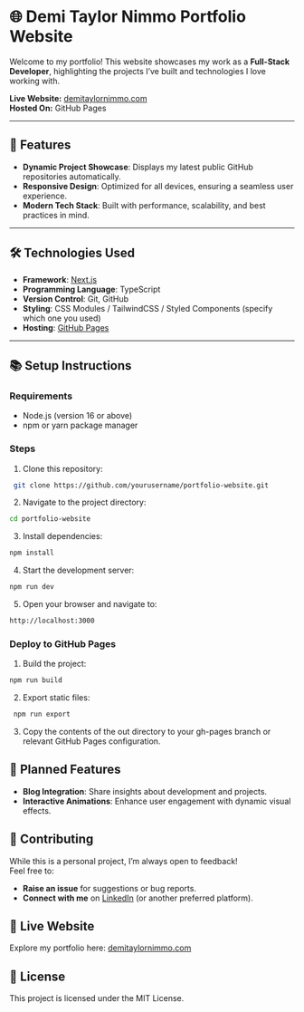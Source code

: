 # 🌐 **Demi Taylor Nimmo Portfolio Website**

Welcome to my portfolio! This website showcases my work as a **Full-Stack Developer**, highlighting the projects I’ve built and technologies I love working with.

**Live Website:** [demitaylornimmo.com](https://demitaylornimmo.com/)  
**Hosted On:** GitHub Pages

---

## 🚀 **Features**

- **Dynamic Project Showcase**: Displays my latest public GitHub repositories automatically.
- **Responsive Design**: Optimized for all devices, ensuring a seamless user experience.
- **Modern Tech Stack**: Built with performance, scalability, and best practices in mind.

---

## 🛠️ **Technologies Used**

- **Framework**: [Next.js](https://nextjs.org/)
- **Programming Language**: TypeScript
- **Version Control**: Git, GitHub
- **Styling**: CSS Modules / TailwindCSS / Styled Components (specify which one you used)
- **Hosting**: [GitHub Pages](https://pages.github.com/)

---

## 📚 **Setup Instructions**

### **Requirements**
- Node.js (version 16 or above)
- npm or yarn package manager

### **Steps**
1. Clone this repository:
  ```bash
   git clone https://github.com/yourusername/portfolio-website.git
  ```
2. Navigate to the project directory:
  ```bash
  cd portfolio-website
  ```
3. Install dependencies:
  ```bash
npm install
  ```
4. Start the development server:
  ```bash
npm run dev
  ```
5. Open your browser and navigate to:
  ```bash
  http://localhost:3000
  ```

### **Deploy to GitHub Pages**
1. Build the project:
  ```bash
  npm run build
  ```
2. Export static files:
  ```bash
   npm run export
   ```
3. Copy the contents of the out directory to your gh-pages branch or relevant GitHub Pages configuration.

## 🎯 **Planned Features**

- **Blog Integration**: Share insights about development and projects.
- **Interactive Animations**: Enhance user engagement with dynamic visual effects.

## 🌟 **Contributing**

While this is a personal project, I’m always open to feedback!  
Feel free to:

- **Raise an issue** for suggestions or bug reports.
- **Connect with me** on [LinkedIn](https://www.linkedin.com/in/demi-taylor-nimmo-bb320b40/) (or another preferred platform).

## 🔗 **Live Website**

Explore my portfolio here: [demitaylornimmo.com](https://demitaylornimmo.com/)

## 📝 **License**

This project is licensed under the MIT License.



